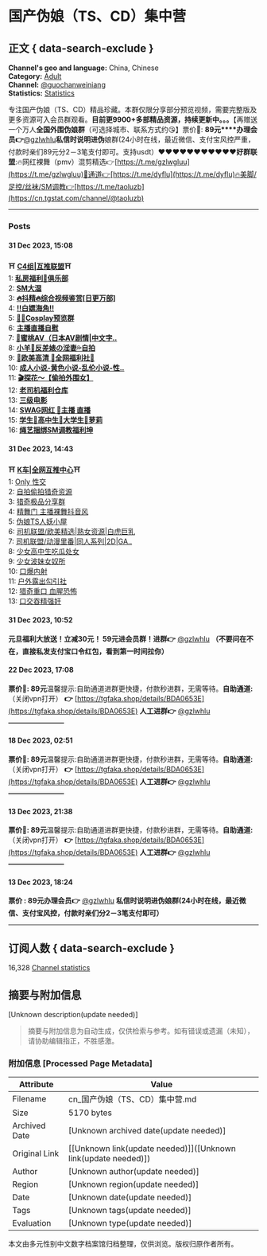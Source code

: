 # 国产伪娘（TS、CD）集中营

## 正文 { data-search-exclude }


**Channel's geo and language:** China, Chinese  
**Category:** [Adult](/adult)  
**Channel:** [@guochanweiniang](https://t.me/guochanweiniang)  
**Statistics:** [Statistics](https://cn.tgstat.com/channel/@guochanweiniang/stat)

专注国产伪娘（TS、CD）精品珍藏。本群仅限分享部分预览视频，需要完整版及更多资源可入会员群观看。**目前更9900+多部精品资源，持续更新中。。。**【再赠送一个万人**全国外围伪娘群**（可选择城市、联系方式约😘】票价🎫: **89元****办理会员👉**[@gzlwhlu](https://t.me/gzlwhlu)**私信时说明进伪**娘群(24小时在线，最近微信、支付宝风控严重，付款时亲们89元分2－3笔支付即可。支持usdt）❤️❤️❤️❤️❤️❤️❤️❤️❤️❤️❤️**好群联盟**:🔥网红裸舞（pmv）混剪精选👉[https://t.me/gzlwgluu](https://t.me/gzlwgluu)🍎通道👉[https://t.me/dyflu](https://t.me/dyflu)🔥美脚/足控/丝袜/SM调教👉[https://t.me/taoluzb](https://cn.tgstat.com/channel/@taoluzb)

---
### Posts

#### 31 Dec 2023, 15:08
**⛩️** [**C4组|互推联盟**](https://t.me/hutui6bot)**⛩️**  
1: [**私房福利👺️俱乐部**](https://t.me/+etB8QBITmtM1Y2Q1)  
2: [**SM大湿**](https://tgstat.com/channel/@tutusese777)  
3: [**🔥抖精🔥综合视频鉴赏\[日更万部\]**](https://cn.tgstat.com/channel/@DJ_ZH_FL)  
4: [**‼️白嫖海角‼️**](https://t.me/+0RtbPbeXPZ4wYTk1)  
5: [**🔞🈲CospIay预览群**](https://cn.tgstat.com/channel/@CospIay01)  
6: [**主播直播自慰**](https://cn.tgstat.com/channel/@zbzwx)  
7: [**🔞蜜桃AV（日本AV剧情|中文字..**](https://cn.tgstat.com/channel/@mitao88vip)  
8: [**小羊🐑反差婊の淫妻💦自拍**](https://cn.tgstat.com/channel/@fancha0041)  
9: [**💄欧美高清 💯全网福利社💋**](https://t.me/+DKtZkwxNUTk5MjJh)  
10: [**成人小说-黄色小说-乱伦小说-性..**](https://t.me/+FG8YJ6lmSzdkOTg1)  
11: [**🎬探花～【偷拍外围女】**](https://cn.tgstat.com/channel/@tanhuacn)  
12: [**老司机福利仓库**](https://cn.tgstat.com/channel/@kelongzhe)  
13: [**三级电影**](https://t.me/+C1JUJI6RsUI0Mjkx)  
14: [**SWAG网红 👙主播 直播**](https://cn.tgstat.com/channel/@TGnanchor)  
15: [**学生🫥高中生🫥大学生🫥萝莉**](https://t.me/+HpqgWuBiV81mNjA1)  
16: [**绳艺捆绑SM调教福利坤**](https://cn.tgstat.com/channel/@sssssacy)

#### 31 Dec 2023, 14:43
**⛩️** [**K车|全网互推中心**](https://t.me/hutuizhongxin_bot)**⛩️**  
1: [Only 性交](https://cn.tgstat.com/channel/@OnlyXJ)  
2: [自拍偷拍猎奇资源](https://t.me/+KBXe7PA29NY1ZDhl)  
3: [猎奇极品分享群](https://tgstat.com/channel/@adjd46)  
4: [精舞门 主播裸舞抖音风](https://cn.tgstat.com/channel/@luowu)  
5: [伪娘TS人妖小屋](https://cn.tgstat.com/channel/@TS2023121)  
6: [司机联盟/欧美精选|熟女资源|白虎巨乳](https://cn.tgstat.com/channel/@bcy_channel)  
7: [司机联盟/动漫里番|同人系列|2D|GA..](https://cn.tgstat.com/channel/@dongman129)  
8: [少女高中生吃瓜处女](https://tgstat.com/channel/@gc520016)  
9: [少女波妹女奴所](https://cn.tgstat.com/channel/@goy485u)  
10: [口爆内射](https://t.me/+mGLu5efUF7kzYzZl)  
11: [户外露出勾引社](https://cn.tgstat.com/channel/@huwai0001)  
12: [猎奇重口 血腥恐怖](https://tgstat.com/channel/@JNTYGFJD03)  
13: [口交吞精强奸](https://cn.tgstat.com/channel/@zztvxhgkghgjchuggm)  

#### 31 Dec 2023, 10:52
**元旦福利大放送！立减30元！ 59元进会员群！进群👉** [@gzlwhlu](https://t.me/gzlwhlu) **（不要问在不在，直接私发支付宝口令红包，看到第一时间拉你）**

#### 22 Dec 2023, 17:08
**票价🎫: 89元**温馨提示:自助通道进群更快捷，付款秒进群，无需等待。**自助通道:**（关闭vpn打开） **👉** [https://tgfaka.shop/details/BDA0653E](https://tgfaka.shop/details/BDA0653E) **人工进群👉** [@gzlwhlu](https://t.me/gzlwhlu) **————————**

#### 18 Dec 2023, 02:51
**票价🎫: 89元**温馨提示:自助通道进群更快捷，付款秒进群，无需等待。**自助通道:**（关闭vpn打开） **👉** [https://tgfaka.shop/details/BDA0653E](https://tgfaka.shop/details/BDA0653E) **人工进群👉** [@gzlwhlu](https://t.me/gzlwhlu) **————————**

#### 13 Dec 2023, 21:38
**票价🎫: 89元**温馨提示:自助通道进群更快捷，付款秒进群，无需等待。**自助通道:**（关闭vpn打开） **👉** [https://tgfaka.shop/details/BDA0653E](https://tgfaka.shop/details/BDA0653E) **人工进群👉** [@gzlwhlu](https://t.me/gzlwhlu) **————————**

#### 13 Dec 2023, 18:24
**票价 : 89元办理会员👉** [@gzlwhlu](https://t.me/gzlwhlu) **私信时说明进伪娘群(24小时在线，最近微信、支付宝风控，付款时亲们分2－3笔支付即可）**

--- 

## 订阅人数 { data-search-exclude }
16,328 [Channel statistics](https://cn.tgstat.com/channel/@guochanweiniang/stat)
<!-- tcd_original_link https://cn.tgstat.com/channel/@guochanweiniang -->


## 摘要与附加信息

<!-- tcd_abstract -->
[Unknown description(update needed)]
<!-- tcd_abstract_end -->

> 摘要与附加信息为自动生成，仅供检索与参考。如有错误或遗漏（未知），请协助编辑指正，不胜感激。

### 附加信息 [Processed Page Metadata]

| Attribute       | Value                                  |
|-----------------|----------------------------------------|
| Filename        | cn_国产伪娘（TS、CD）集中营.md                             |
| Size            | 5170 bytes                           |
| Archived Date   | [Unknown archived date(update needed)]                             |
| Original Link   | [[Unknown link(update needed)]]([Unknown link(update needed)])                       |
| Author          | [Unknown author(update needed)]                               |
| Region          | [Unknown region(update needed)]                               |
| Date            | [Unknown date(update needed)]                                 |
| Tags            | [Unknown tags(update needed)]                                 |
| Evaluation            | [Unknown type(update needed)]                                 |
<!-- tcd_table_end -->

本文由多元性别中文数字档案馆归档整理，仅供浏览。版权归原作者所有。
